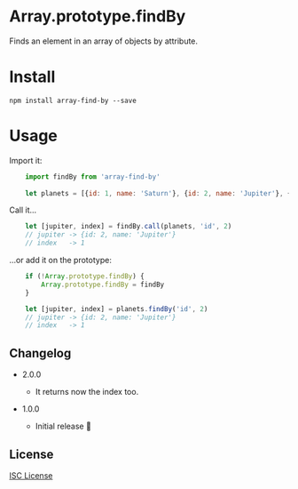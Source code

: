 # Array.prototype.findBy

Finds an element in an array of objects by attribute.

# Install

    npm install array-find-by --save

# Usage

Import it:
```js
    import findBy from 'array-find-by'
    
    let planets = [{id: 1, name: 'Saturn'}, {id: 2, name: 'Jupiter'}, {id: 3, name: 'Uranus'}]

```
Call it...

```js
    let [jupiter, index] = findBy.call(planets, 'id', 2)
    // jupiter -> {id: 2, name: 'Jupiter'}
    // index   -> 1
```

...or add it on the prototype:

```js
    if (!Array.prototype.findBy) {
        Array.prototype.findBy = findBy
    }

    let [jupiter, index] = planets.findBy('id', 2)
    // jupiter -> {id: 2, name: 'Jupiter'}
    // index   -> 1
```


## Changelog

* 2.0.0 
    * It returns now the index too.

* 1.0.0 
    * Initial release :tada:

## License

[ISC License](http://opensource.org/licenses/ISC)
